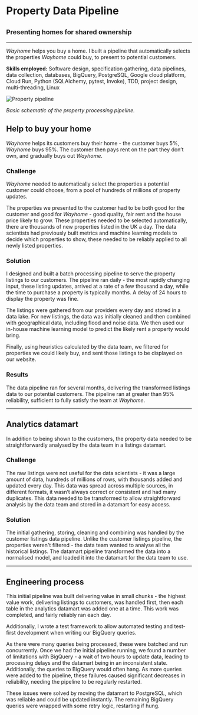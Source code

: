 # Property Data Pipeline
## <small>Presenting homes for shared ownership</small>
___

*Wayhome* helps you buy a home. I built a pipeline that automatically selects the properties *Wayhome* could buy, to present to potential customers.

**Skills employed:** Software design, specification gathering, data pipelines, data collection, databases, BigQuery, PostgreSQL, Google cloud platform, Cloud Run, Python (SQLAlchemy, pytest, Invoke), TDD, project design, multi-threading, Linux

![Property pipeline](property_pipeline/property_pipeline.jpg)

*Basic schematic of the property processing pipeline.*

## Help to buy your home

*Wayhome* helps its customers buy their home - the customer buys 5%, *Wayhome* buys 95%. The customer then pays rent on the part they don’t own, and gradually buys out *Wayhome*.

### Challenge

*Wayhome* needed to automatically select the properties a potential customer could choose, from a pool of hundreds of millions of property updates.

The properties we presented to the customer had to be both good for the customer and good for *Wayhome* - good quality, fair rent and the house price likely to grow. These properties needed to be selected automatically, there are thousands of new properties listed in the UK a day. The data scientists had previously built metrics and machine learning models to decide which properties to show, these needed to be reliably applied to all newly listed properties.

### Solution

I designed and built a batch processing pipeline to serve the property listings to our customers. The pipeline ran daily - the most rapidly changing input, these listing updates, arrived at a rate of a few thousand a day, while the time to purchase a property is typically months. A delay of 24 hours to display the property was fine.

The listings were gathered from our providers every day and stored in a data lake. For new listings, the data was initially cleaned and then combined with geographical data, including flood and noise data. We then used our in-house machine learning model to predict the likely rent a property would bring.

Finally, using heuristics calculated by the data team, we filtered for properties we could likely buy, and sent those listings to be displayed on our website.

### Results

The data pipeline ran for several months, delivering the transformed listings data to our potential customers. The pipeline ran at greater than 95% reliability, sufficient to fully satisfy the team at *Wayhome*.

___
## Analytics datamart

In addition to being shown to the customers, the property data needed to be straightforwardly analysed by the data team in a listings datamart.

### Challenge

The raw listings were not useful for the data scientists - it was a large amount of data, hundreds of millions of rows, with thousands added and updated every day. This data was spread across multiple sources, in different formats, it wasn’t always correct or consistent and had many duplicates. This data needed to be transformed to allow straightforward analysis by the data team and stored in a datamart for easy access.

### Solution

The initial gathering, storing, cleaning and combining was handled by the customer listings data pipeline. Unlike the customer listings pipeline, the properties weren't filtered - the data team wanted to analyse all the historical listings. The datamart pipeline transformed the data into a normalised model, and loaded it into the datamart for the data team to use.

___
## Engineering process

This initial pipeline was built delivering value in small chunks - the highest value work, delivering listings to customers, was handled first, then each table in the analytics datamart was added one at a time. This work was completed, and fairly reliably ran each day.

Additionally, I wrote a test framework to allow automated testing and test-first development when writing our BigQuery queries.

As there were many queries being processed, these were batched and run concurrently. Once we had the initial pipeline running, we found a number of limitations with BigQuery - a wait of two hours to update data, leading to processing delays and the datamart being in an inconsistent state. Additionally, the queries to BigQuery would often hang. As more queries were added to the pipeline, these failures caused significant decreases in reliability, needing the pipeline to be regularly restarted.

These issues were solved by moving the datamart to PostgreSQL, which was reliable and could be updated instantly. The remaining BigQuery queries were wrapped with some retry logic, restarting if hung.